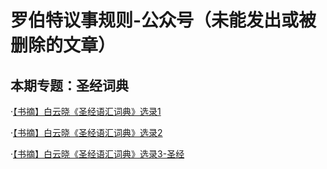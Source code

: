 # 罗伯特议事规则-公众号（未能发出或被删除的文章）

## 本期专题：圣经词典

·[【书摘】白云晓《圣经语汇词典》选录1](0.md)

·[【书摘】白云晓《圣经语汇词典》选录2](1.md)

·[【书摘】白云晓《圣经语汇词典》选录3-圣经](2.md)

